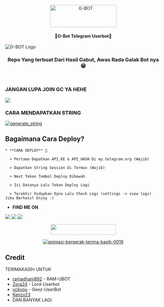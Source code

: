 <p align="center"><img src="https://images.cooltext.com/5540044.png" width="214" height="72" alt="G-BOT" /></a>



<h4 align="Center">📍G-Bot Telegram Userbot📍  </h4>

![G-BOT Logo](https://telegra.ph/file/91ce871987e4b1a1a6326.jpg)

<h3 align="center">Repo Yang terbuat Dari Hasil Gabut, Awas Rada Galak Bot nya😁</h3>
<p align="center">&nbsp;</p>


### JANGAN LUPA JOIN GC YA HEHE
<a href="https://t.me/ramubotinfo"><img src="https://img.shields.io/badge/Eufrosine-grey.svg?style=for-the-badge&logo=Telegram"></a>


### CARA MENDAPATKAN STRING 

<a href="https://https://replit.com/@galeinst/string-session#main.py"><img src="https://img.shields.io/badge/Tap-Here-orange?style=for-the-badge&logo=repl.it" alt="generate_string" /></a>

## Bagaimana Cara Deploy?

```
* **CARA DEPLOY** 🔧

  > Pertama Dapatkan API_KE & API_HASH Di my.telegram.org (Wajib)

  > Dapatkan String Session Di Termux (Wajib)

  > Next Tekan Tombol Deploy Dibawah

  > Isi Datanya Lalu Tekan Deploy Lagi

  > Terakhir Hidupkan Dyno Lalu Check Logs (settings -> view logs) Jika Berhasil Enjoy :)
```
* **FIND ME ON**

<p>
    <a href="https://t.me/gstwne" target="blank"><img src="https://img.shields.io/badge/@gstwne-30302f?style=flat&logo=telegram" /></a>
    <a href="https://instagram.com/Gstwn.77" target="blank"><img src="https://img.shields.io/badge/@gstwn.77_-30302f?style=flat&logo=instagram" /></a>
    <a href="https://Xnxx.com/teen" target="blue"><img src="https://img.shields.io/badge/Dont-Open_-30302f?style=flat&logo=Youtube" /></a>
</p>

<p align="center"><a href="https://heroku.com/deploy?template=https://github.com/galeinst/G-Bot/tree/G-Bot"> <img src="https://img.shields.io/badge/Deploy%20Ke%20Heroku-blue?style=flat&logo=heroku" width="210" height="34.45" /></a></p>

<p align="center"><a href="https://www.gambaranimasi.org/cat-terima-kasih-466.htm"><img src="https://www.gambaranimasi.org/data/media/466/animasi-bergerak-terima-kasih-0019.gif" border="0" alt="animasi-bergerak-terima-kasih-0019" /></a>

<br>
</p>

## Credit
TERIMAKASIH UNTUK

*   [ramadhani892](https://github.com/ramadhani892) - RAM-UBOT
*   [Zora24](https://github.com/Zora24) - Lord-Userbot
*   [vckyou](https://github.com/vckyou) - Geez-UserBot
*   [Kenzx23](https://github.com/kenzx23)
*   DAN BANYAK LAGI
